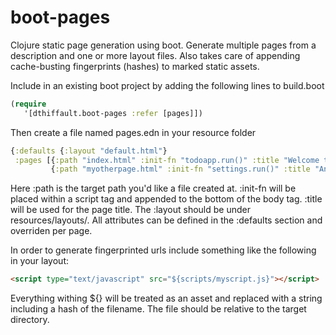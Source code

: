 # boot-pages
Clojure static page generation using boot. Generate multiple pages from a description and one or more layout files. 
Also takes care of appending cache-busting fingerprints (hashes) to marked static assets.

Include in an existing boot project by adding the following lines to build.boot
```clojure
(require
   '[dthiffault.boot-pages :refer [pages]])
```

Then create a file named pages.edn in your resource folder
```clojure
{:defaults {:layout "default.html"}
 :pages [{:path "index.html" :init-fn "todoapp.run()" :title "Welcome to the site"}
         {:path "myotherpage.html" :init-fn "settings.run()" :title "Another page another title"}]}
```
Here :path is the target path you'd like a file created at. :init-fn will be placed within a script tag and appended to the bottom of the body tag. 
:title will be used for the page title. The :layout should be under resources/layouts/. All attributes can be defined in the :defaults section and overriden per page.

In order to generate fingerprinted urls include something like the following in your layout:
```html
<script type="text/javascript" src="${scripts/myscript.js}"></script> 
```
Everything withing ${} will be treated as an asset and replaced with a string including a hash of the filename. The file should be relative to the target directory.
